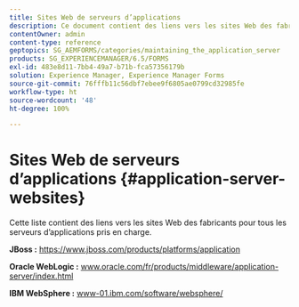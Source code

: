 ```yaml
---
title: Sites Web de serveurs d’applications
description: Ce document contient des liens vers les sites Web des fabricants pour tous les serveurs d’applications pris en charge.
contentOwner: admin
content-type: reference
geptopics: SG_AEMFORMS/categories/maintaining_the_application_server
products: SG_EXPERIENCEMANAGER/6.5/FORMS
exl-id: 483e8d11-7bb4-49a7-b71b-fca57356179b
solution: Experience Manager, Experience Manager Forms
source-git-commit: 76fffb11c56dbf7ebee9f6805ae0799cd32985fe
workflow-type: ht
source-wordcount: '48'
ht-degree: 100%

---
```


# Sites Web de serveurs d’applications {#application-server-websites}

Cette liste contient des liens vers les sites Web des fabricants pour tous les serveurs d’applications pris en charge.

**JBoss :** https://www.jboss.com/products/platforms/application

**Oracle WebLogic :** www.oracle.com/fr/products/middleware/application-server/index.html

**IBM WebSphere :** www-01.ibm.com/software/websphere/
